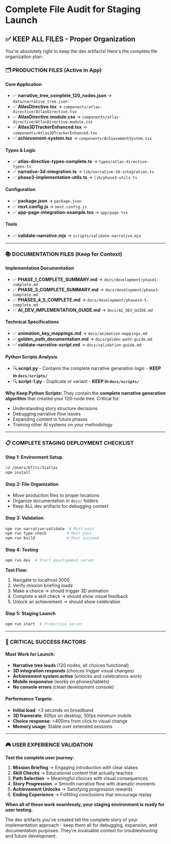 # Complete File Audit for Staging Launch

## **✅ KEEP ALL FILES - Proper Organization**

You're absolutely right to keep the dev artifacts! Here's the complete file organization plan:

### **🗂️ PRODUCTION FILES (Active in App)**

#### **Core Application**
- ✅ **narrative_tree_complete_120_nodes.json** → `data/narrative_tree.json`
- ✅ **AtlasDirective.tsx** → `components/atlas-directive/AtlasDirective.tsx`
- ✅ **AtlasDirective.module.css** → `components/atlas-directive/AtlasDirective.module.css`
- ✅ **Atlas3DTrackerEnhanced.tsx** → `components/Atlas3DTrackerEnhanced.tsx`
- ✅ **achievement-system.tsx** → `components/AchievementSystem.tsx`

#### **Types & Logic**
- ✅ **atlas-directive-types-complete.ts** → `types/atlas-directive-types.ts`
- ✅ **narrative-3d-integration.ts** → `lib/narrative-3d-integration.ts`
- ✅ **phase3-implementation-utils.ts** → `lib/phase3-utils.ts`

#### **Configuration**
- ✅ **package.json** → `package.json`
- ✅ **next.config.js** → `next.config.js`
- ✅ **app-page-integration-example.tsx** → `app/page.tsx`

#### **Tools**
- ✅ **validate-narrative.mjs** → `scripts/validate-narrative.mjs`

---

### **📚 DOCUMENTATION FILES (Keep for Context)**

#### **Implementation Documentation** 
- ✅ **PHASE_1_COMPLETE_SUMMARY.md** → `docs/development/phase1-complete.md`
- ✅ **PHASE_3_COMPLETE_SUMMARY.md** → `docs/development/phase3-complete.md`
- ✅ **PHASES_4_5_COMPLETE.md** → `docs/development/phases4-5-complete.md`
- ✅ **AI_DEV_IMPLEMENTATION_GUIDE.md** → `docs/AI_DEV_GUIDE.md`

#### **Technical Specifications**
- ✅ **animation_key_mappings.md** → `docs/animation-mappings.md`
- ✅ **golden_path_documentation.md** → `docs/golden-path-guide.md`
- ✅ **validate-narrative-script.md** → `docs/validation-guide.md`

#### **Python Scripts Analysis**
- 🔍 **script.py** - Contains the complete narrative generation logic - **KEEP in `docs/scripts/`**
- 🔍 **script-1.py** - Duplicate or variant - **KEEP in `docs/scripts/`**

**Why Keep Python Scripts:** They contain the **complete narrative generation algorithm** that created your 120-node tree. Critical for:
- Understanding story structure decisions
- Debugging narrative flow issues  
- Expanding content in future phases
- Training other AI systems on your methodology

---

### **📋 COMPLETE STAGING DEPLOYMENT CHECKLIST**

#### **Step 1: Environment Setup**
```bash
cd /Users/kfitz/3iatlas
npm install
```

#### **Step 2: File Organization**
- Move production files to proper locations
- Organize documentation in `docs/` folders
- Keep ALL dev artifacts for debugging context

#### **Step 3: Validation**
```bash
npm run narrative:validate  # Must pass
npm run type-check         # Must pass
npm run build              # Must succeed
```

#### **Step 4: Testing**
```bash
npm run dev  # Start development server
```

**Test Flow:**
1. Navigate to localhost:3000
2. Verify mission briefing loads
3. Make a choice → should trigger 3D animation
4. Complete a skill check → should show visual feedback
5. Unlock an achievement → should show celebration

#### **Step 5: Staging Launch**
```bash
npm run start  # Production server
```

---

### **🚨 CRITICAL SUCCESS FACTORS**

#### **Must Work for Launch:**
- **Narrative tree loads** (120 nodes, all choices functional)
- **3D integration responds** (choices trigger visual changes)
- **Achievement system active** (unlocks and celebrations work)
- **Mobile responsive** (works on phones/tablets)
- **No console errors** (clean development console)

#### **Performance Targets:**
- **Initial load**: <3 seconds on broadband
- **3D framerate**: 60fps on desktop, 30fps minimum mobile
- **Choice response**: <400ms from click to visual change
- **Memory usage**: Stable over extended sessions

---

### **🎮 USER EXPERIENCE VALIDATION**

**Test the complete user journey:**

1. **Mission Briefing** → Engaging introduction with clear stakes
2. **Skill Checks** → Educational content that actually teaches
3. **Path Selection** → Meaningful choices with visual consequences
4. **Story Progression** → Smooth narrative flow with dramatic moments
5. **Achievement Unlocks** → Satisfying progression rewards
6. **Ending Experience** → Fulfilling conclusions that encourage replay

**When all of these work seamlessly, your staging environment is ready for user testing.**

The dev artifacts you've created tell the complete story of your implementation approach - keep them all for debugging, expansion, and documentation purposes. They're invaluable context for troubleshooting and future development.